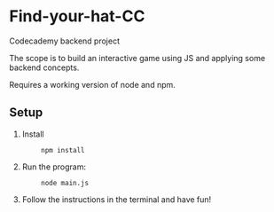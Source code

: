 # Find-your-hat-CC
Codecademy backend project

The scope is to build an interactive game using JS and applying some backend concepts.

Requires a working version of node and npm.


## Setup

1. Install
```
        npm install
```

2. Run the program:
```
        node main.js
```

3. Follow the instructions in the terminal and have fun!
